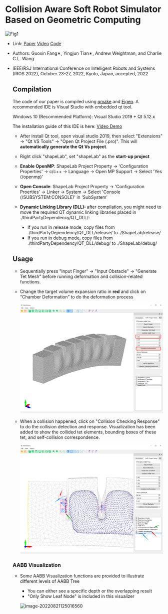 # Collision Aware Soft Robot Simulator Based on Geometric Computing

![Fig1](https://raw.githubusercontent.com/YingGwan/TyporaUploadImg/main/typora202203/28/135033-102406.png)

- Link: [Paper](https://arxiv.org/pdf/2203.02054.pdf) [Video](https://www.youtube.com/watch?v=cI8em6bpqKw) [Code](https://github.com/YingGwan/collisionAwareSOROSimulator)

- Authors: Guoxin Fang∗, Yingjun Tian∗, Andrew Weightman, and Charlie C.L. Wang

- IEEE/RSJ International Conference on Intelligent Robots and Systems (IROS 2022), October 23-27, 2022, Kyoto, Japan, accepted, 2022

  

  ## Compilation

  The code of our paper is compiled using [qmake](https://doc.qt.io/qt-5/qmake-running.html) and [Eigen](https://eigen.tuxfamily.org/index.php?title=Main_Page). A recommended IDE is Visual Studio with embedded qt tool. 

  Windows 10 (Recommended Platform): Visual Studio 2019 + Qt 5.12.x

  The installation guide of this IDE is here: [Video Demo](https://www.youtube.com/watch?v=6bXrfVrYyxk) 

  - After install Qt tool, open visual studio 2019, then select "Extensions" -> "Qt VS Tools" -> "Open Qt Project File (.pro)".  This will **automatically generate the Qt Vs project**.

  - Right click "shapeLab", set "shapeLab" as the **start-up project**

  - **Enable OpenMP**: ShapeLab Project Property -> 'Configuration Properties' -> c/c++ -> Language -> Open MP Support -> Select 'Yes (/openmp)'

  - **Open Console**: ShapeLab Project Property -> 'Configuration Proerties' -> Linker -> System -> Select 'Console (/SUBSYSTEM:CONSOLE)' in 'SubSystem'

  - **Dynamic Linking Library (DLL):** after compilation, you might need to move the required QT dynamic linking libraries placed in ./thirdPartyDependency/QT_DLL/:

    - If you run in release mode, copy files from ./thirdPartyDependency/QT_DLL/release/ to ./ShapeLab/release/
    - If you run in debug mode, copy files from ./thirdPartyDependency/QT_DLL/debug/ to ./ShapeLab/debug/

    

  

  ## Usage

  - Sequentially press "Input Finger" -> "Input Obstacle" -> "Generate Tet Mesh" before running deformation and collision-related functions.

  - Change the target volume expansion ratio in **red** and click on “Chamber Deformation” to do the deformation process

    ![image-20220821123913594](https://raw.githubusercontent.com/YingGwan/TyporaUploadImg/main/typora202208/21/123915-748739.png)

  - When a collision happened, click on "Collision Checking Response" to do the collision detection and response. Visualization has been added to show the collided tet elements, bounding boxes of these tet, and self-collision correspondence.

    ![image-20220821124259032](https://raw.githubusercontent.com/YingGwan/TyporaUploadImg/main/typora202208/21/124301-937233.png)

    

  ### AABB Visualization
  
  - Some AABB Visualization functions are provided to illustrate different levels of AABB Tree
  
    - You can either see a specific depth or the overlapping result
    - "Only Show Leaf Node" is included in this visualizer
  
    ![image-20220821125016560](C:\Users\tiany\AppData\Roaming\Typora\typora-user-images\image-20220821125016560.png)